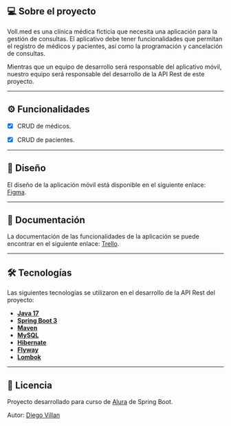 ## 💻 Sobre el proyecto

Voll.med es una clínica médica ficticia que necesita una aplicación para la gestión de consultas. El aplicativo debe tener funcionalidades que permitan el registro de médicos y pacientes, así como la programación y cancelación de consultas.

Mientras que un equipo de desarrollo será responsable del aplicativo móvil, nuestro equipo será responsable del desarrollo de la API Rest de este proyecto.

---

## ⚙️ Funcionalidades

- [x] CRUD de médicos.
- [x] CRUD de pacientes.


---

## 🎨 Diseño

El diseño de la aplicación móvil está disponible en el siguiente enlace: [Figma](https://www.figma.com/file/N4CgpJqsg7gjbKuDmra3EV/Voll.med).

---

## 📄 Documentación

La documentación de las funcionalidades de la aplicación se puede encontrar en el siguiente enlace: [Trello](https://trello.com/b/O0lGCsKb/api-voll-med).

---

## 🛠 Tecnologías

Las siguientes tecnologías se utilizaron en el desarrollo de la API Rest del proyecto:

- **[Java 17](https://www.oracle.com/java)**
- **[Spring Boot 3](https://spring.io/projects/spring-boot)**
- **[Maven](https://maven.apache.org)**
- **[MySQL](https://www.mysql.com)**
- **[Hibernate](https://hibernate.org)**
- **[Flyway](https://flywaydb.org)**
- **[Lombok](https://projectlombok.org)**

---

## 📝 Licencia

Proyecto desarrollado para curso de [Alura](https://www.alura.com.br) de Spring Boot.

Autor: [Diego Villan](https://app.aluracursos.com/user/nahuel81)
